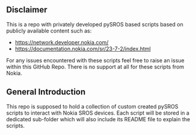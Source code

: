 ## Disclaimer

This is a repo with privately developed pySROS based scripts based on publicly available content such as:

- https://network.developer.nokia.com/
- https://documentation.nokia.com/sr/23-7-2/index.html

For any issues encountered with these scripts feel free to raise an issue within this GitHub Repo. There is no support at all for these scripts from Nokia. 

## General Introduction

This repo is supposed to hold a collection of custom created pySROS scripts to interact with Nokia SROS devices. Each script will be stored in a dedicated sub-folder which will also include its README file to explain the scripts.